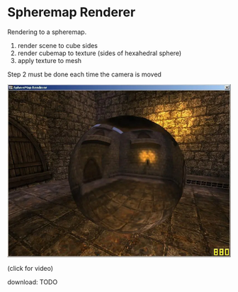 # Spheremap Renderer

Rendering to a spheremap.
1) render scene to cube sides
2) render cubemap to texture (sides of hexahedral sphere)
3) apply texture to mesh

Step 2 must be done each time the camera is moved

[![screenshot](spheremap.webp)](https://www.youtube.com/watch?v=DN6aXR8f14o)

(click for video)

download: TODO

